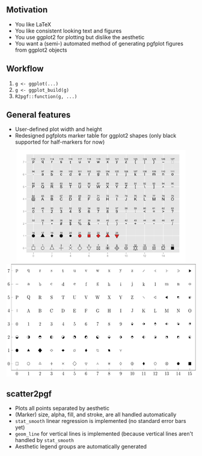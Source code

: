 ## Motivation

* You like LaTeX
* You like consistent looking text and figures
* You use ggplot2 for plotting but dislike the aesthetic
* You want a (semi-) automated method of generating pgfplot figures from ggplot2 objects

## Workflow

1. `g <- ggplot(...)`
1. `g <- ggplot_build(g)`
1. `R2pgf::function(g, ...)`

## General features
* User-defined plot width and height
* Redesigned pgfplots marker table for ggplot2 shapes (only black supported for half-markers for now)

<p align=middle>
  <img src="/README/ggplot2-shapes.png" height="300" />
  <img src="/README/R2pgf-markers.png" height="300" />
</p>


## scatter2pgf

* Plots all points separated by aesthetic
* (Marker) size, alpha, fill, and stroke, are all handled automatically
* `stat_smooth` linear regression is implemented (no standard error bars yet)
* `geom_line` for vertical lines is implemented (because vertical lines aren't handled by `stat_smooth`
* Aesthetic legend groups are automatically generated


